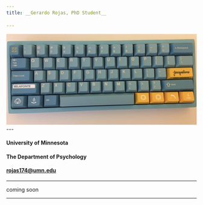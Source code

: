 ```yaml
---
title: __Gerardo Rojas, PhD Student__

---
```


<img src="./photos/keyboard.jpeg" width="600">
---

#### University of Minnesota
#### The Department of Psychology
#### rojas174@umn.edu

---

coming soon

___

